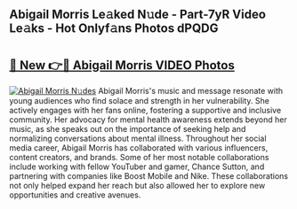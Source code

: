 ## Abigail Morris Le𝚊ked N𝚞de - Part-7yR Video Le𝚊ks - Hot Onlyf𝚊ns Photos dPQDG

# <h2><a href="http://ac23421.deff.icu/?id=Abigail+Morris">🔗 New 👉🔴 Abigail Morris VIDEO Photos</a></h2>

[![Abigail Morris N𝚞des](https://i.imgur.com/rIISA9y.gif)](http://ac23421.deff.icu/?id=Abigail+Morris)
Abigail Morris's music and message resonate with young audiences who find solace and strength in her vulnerability. She actively engages with her fans online, fostering a supportive and inclusive community. Her advocacy for mental health awareness extends beyond her music, as she speaks out on the importance of seeking help and normalizing conversations about mental illness. Throughout her social media career, Abigail Morris has collaborated with various influencers, content creators, and brands. Some of her most notable collaborations include working with fellow YouTuber and gamer, Chance Sutton, and partnering with companies like Boost Mobile and Nike. These collaborations not only helped expand her reach but also allowed her to explore new opportunities and creative avenues.
